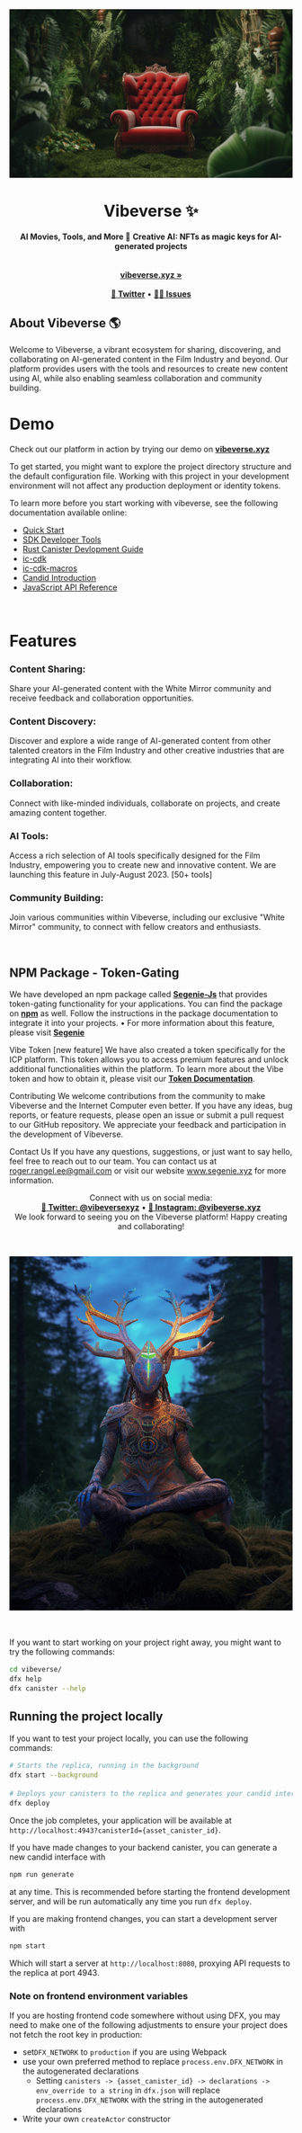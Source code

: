 <div align="center">
     <img src="https://github.com/roger-rangel/vibeverse/blob/main/public/images/dashboard/sofa.png" height="300px" width="600px" style="object-fit=cover;" alt="Vibeverse Intro">
    <h1>Vibeverse ✨</h1>
    <strong>AI Movies, Tools, and More 🌿</strong>
    <strong>Creative AI: NFTs as magic keys for AI-generated projects</strong>
</div>
<br>
<div align="center">
  
</div>

<div align="center">
    <br>
    <a href="https://h5fnl-4iaaa-aaaap-abddq-cai.icp0.io/"><b>vibeverse.xyz »</b></a>
    <br><br>
    <a href="https://twitter.com/vibeverse.xyz"><b>🪺 Twitter</b></a>
    •
    <a href="https://github.com/roger-rangel/vibeverse/issues/new"><b>🧞‍♂️ Issues</b></a>
</div>

## About Vibeverse 🌎 

Welcome to Vibeverse, a vibrant ecosystem for sharing, discovering, and collaborating on AI-generated content in the Film Industry and beyond. Our platform provides users with the tools and resources to create new content using AI, while also enabling seamless collaboration and community building.

# Demo

Check out our platform in action by trying our demo on <a href="https://h5fnl-4iaaa-aaaap-abddq-cai.icp0.io/"><b>vibeverse.xyz</b></a>

To get started, you might want to explore the project directory structure and the default configuration file. Working with this project in your development environment will not affect any production deployment or identity tokens.

To learn more before you start working with vibeverse, see the following documentation available online:

- [Quick Start](https://internetcomputer.org/docs/quickstart/quickstart-intro)
- [SDK Developer Tools](https://internetcomputer.org/docs/developers-guide/sdk-guide)
- [Rust Canister Devlopment Guide](https://internetcomputer.org/docs/rust-guide/rust-intro)
- [ic-cdk](https://docs.rs/ic-cdk)
- [ic-cdk-macros](https://docs.rs/ic-cdk-macros)
- [Candid Introduction](https://internetcomputer.org/docs/candid-guide/candid-intro)
- [JavaScript API Reference](https://erxue-5aaaa-aaaab-qaagq-cai.raw.icp0.io)

&ensp;

# Features

### Content Sharing: 
Share your AI-generated content with the White Mirror community and receive feedback and collaboration opportunities.

### Content Discovery: 
Discover and explore a wide range of AI-generated content from other talented creators in the Film Industry and other creative industries that are integrating AI into their workflow.

### Collaboration: 
Connect with like-minded individuals, collaborate on projects, and create amazing content together.

### AI Tools: 
Access a rich selection of AI tools specifically designed for the Film Industry, empowering you to create new and innovative content. We are launching this feature in July-August 2023. [50+ tools]

### Community Building: 
Join various communities within Vibeverse, including our exclusive "White Mirror" community, to connect with fellow creators and enthusiasts.

&ensp;

## NPM Package - Token-Gating
We have developed an npm package called <a href="https://github.com/Szegoo/Segenie-Js"><b>Segenie-Js</b></a> that provides token-gating functionality for your applications. You can find the package on <a href="https://npmjs.com/package/segenie-js"><b>npm</b></a> as well. Follow the instructions in the package documentation to integrate it into your projects.
  • For more information about this feature, please visit <a href="https://github.com/roger-rangel/Segenie"><b>Segenie</b></a>

Vibe Token [new feature]
We have also created a token specifically for the ICP platform. This token allows you to access premium features and unlock additional functionalities within the platform. To learn more about the Vibe token and how to obtain it, please visit our <a href="https://github.com/roger-rangel/vibe-token#readme"><b>Token Documentation</b></a>.

Contributing
We welcome contributions from the community to make Vibeverse and the Internet Computer even better. If you have any ideas, bug reports, or feature requests, please open an issue or submit a pull request to our GitHub repository. We appreciate your feedback and participation in the development of Vibeverse.

Contact Us
If you have any questions, suggestions, or just want to say hello, feel free to reach out to our team. You can contact us at roger.rangel.ee@gmail.com or visit our website www.segenie.xyz for more information.



<div align="center">
     Connect with us on social media:
     <br>
    <a href="https://twitter.com/vibeverse.xyz"><b>🪺 Twitter: @vibeversexyz</b></a>
    •
    <a href="https://www.instagram.com/vibeverse.xyz/"><b>🎨 Instagram: @vibeverse.xyz</b></a>
     <br>
     We look forward to seeing you on the Vibeverse platform! Happy creating and collaborating!
</div>

&ensp;

<div align="center">
    <img src="https://github.com/roger-rangel/vibeverse/blob/main/public/images/items/item_1.png" alt="Vibeverse Intro">
</div>

&ensp;
&ensp;

If you want to start working on your project right away, you might want to try the following commands:

```bash
cd vibeverse/
dfx help
dfx canister --help
```

## Running the project locally

If you want to test your project locally, you can use the following commands:

```bash
# Starts the replica, running in the background
dfx start --background

# Deploys your canisters to the replica and generates your candid interface
dfx deploy
```

Once the job completes, your application will be available at `http://localhost:4943?canisterId={asset_canister_id}`.

If you have made changes to your backend canister, you can generate a new candid interface with

```bash
npm run generate
```

at any time. This is recommended before starting the frontend development server, and will be run automatically any time you run `dfx deploy`.

If you are making frontend changes, you can start a development server with

```bash
npm start
```

Which will start a server at `http://localhost:8080`, proxying API requests to the replica at port 4943.

### Note on frontend environment variables

If you are hosting frontend code somewhere without using DFX, you may need to make one of the following adjustments to ensure your project does not fetch the root key in production:

- set`DFX_NETWORK` to `production` if you are using Webpack
- use your own preferred method to replace `process.env.DFX_NETWORK` in the autogenerated declarations
  - Setting `canisters -> {asset_canister_id} -> declarations -> env_override to a string` in `dfx.json` will replace `process.env.DFX_NETWORK` with the string in the autogenerated declarations
- Write your own `createActor` constructor
